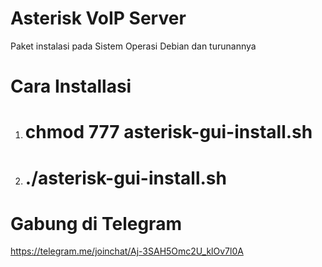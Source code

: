 # Asterisk VoIP Server 
Paket instalasi pada Sistem Operasi Debian dan turunannya

# Cara Installasi
1. # chmod 777 asterisk-gui-install.sh
2. # ./asterisk-gui-install.sh

# Gabung di Telegram
https://telegram.me/joinchat/Aj-3SAH5Omc2U_klOv7l0A
